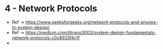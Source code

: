 # 4 - Network Protocols

* Ref -> https://www.geeksforgeeks.org/network-protocols-and-proxies-in-system-design/
* Ref -> https://medium.com/@rano3003/system-design-fundamentals-network-protocols-c0c8925f4c1f
* 
